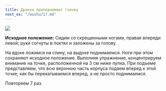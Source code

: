```yaml
---
title: Дракон приподнимает голову
next_ex: "/wushu/17.md"
---
```


![](../img/16.png)

**Исходное положение:** Сидим со скрещенными ногами, правая впереди левой; руки
согнуты в локтях и заложены за голову.

На вдохе ложимся на спину, на выдохе поднимаемся. Ноги при этом сохраняют
исходное положение. Выполняя упражнение, концентрируем внимание
на точке, расположенной на 3 см ниже пупка. При подъеме представляем, что всю
верхнюю часть корпуса подаем вперед к этой точке; как бы перекатываемся вперед,
а не просто поднимаемся.

Повторяем 7 раз.
